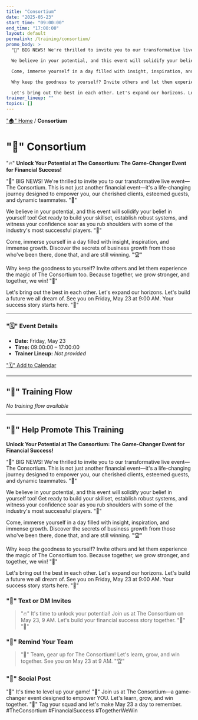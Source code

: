 ```yaml
---
title: "Consortium"
date: "2025-05-23"
start_time: "09:00:00"
end_time: "17:00:00"
layout: default
permalink: /training/consortium/
promo_body: >
  "🎉" BIG NEWS! We're thrilled to invite you to our transformative live event—The Consortium. This is not just another financial event—it's a life-changing journey designed to empower you, our cherished clients, esteemed guests, and dynamic teammates. "💪"

  We believe in your potential, and this event will solidify your belief in yourself too! Get ready to build your skillset, establish robust systems, and witness your confidence soar as you rub shoulders with some of the industry's most successful players. "🚀"

  Come, immerse yourself in a day filled with insight, inspiration, and immense growth. Discover the secrets of business growth from those who've been there, done that, and are still winning. "🏆"

  Why keep the goodness to yourself? Invite others and let them experience the magic of The Consortium too. Because together, we grow stronger, and together, we win! "🤝"

  Let's bring out the best in each other. Let's expand our horizons. Let's build a future we all dream of. See you on Friday, May 23 at 9:00 AM. Your success story starts here. "🌟"
trainer_lineup: ""
topics: []
---
```


["🏠" Home](/training/) / **Consortium**

# "📆" Consortium  
"🔥" **Unlock Your Potential at The Consortium: The Game-Changer Event for Financial Success!**

"🎉" BIG NEWS! We're thrilled to invite you to our transformative live event—The Consortium. This is not just another financial event—it's a life-changing journey designed to empower you, our cherished clients, esteemed guests, and dynamic teammates. "💪"

We believe in your potential, and this event will solidify your belief in yourself too! Get ready to build your skillset, establish robust systems, and witness your confidence soar as you rub shoulders with some of the industry's most successful players. "🚀"

Come, immerse yourself in a day filled with insight, inspiration, and immense growth. Discover the secrets of business growth from those who've been there, done that, and are still winning. "🏆"

Why keep the goodness to yourself? Invite others and let them experience the magic of The Consortium too. Because together, we grow stronger, and together, we win! "🤝"

Let's bring out the best in each other. Let's expand our horizons. Let's build a future we all dream of. See you on Friday, May 23 at 9:00 AM. Your success story starts here. "🌟"

---

### "🗓️" Event Details

- **Date:** Friday, May 23  
- **Time:** 09:00:00 – 17:00:00  
- **Trainer Lineup:** _Not provided_

["🗓️" Add to Calendar](/training/ics/consortium.ics)

---

## "🧩" Training Flow

_No training flow available_

---

## "📢" Help Promote This Training

**Unlock Your Potential at The Consortium: The Game-Changer Event for Financial Success!**

"🎉" BIG NEWS! We're thrilled to invite you to our transformative live event—The Consortium. This is not just another financial event—it's a life-changing journey designed to empower you, our cherished clients, esteemed guests, and dynamic teammates. "💪"

We believe in your potential, and this event will solidify your belief in yourself too! Get ready to build your skillset, establish robust systems, and witness your confidence soar as you rub shoulders with some of the industry's most successful players. "🚀"

Come, immerse yourself in a day filled with insight, inspiration, and immense growth. Discover the secrets of business growth from those who've been there, done that, and are still winning. "🏆"

Why keep the goodness to yourself? Invite others and let them experience the magic of The Consortium too. Because together, we grow stronger, and together, we win! "🤝"

Let's bring out the best in each other. Let's expand our horizons. Let's build a future we all dream of. See you on Friday, May 23 at 9:00 AM. Your success story starts here. "🌟"

### "💬" Text or DM Invites  
> "🔥" It's time to unlock your potential! Join us at The Consortium on May 23, 9 AM. Let's build your financial success story together. "🚀" "🎯"

### "💬" Remind Your Team  
> "💪" Team, gear up for The Consortium! Let's learn, grow, and win together. See you on May 23 at 9 AM. "🏆"

### "📡" Social Post  
"🎉" It's time to level up your game! "👊" Join us at The Consortium—a game-changer event designed to empower YOU. Let's learn, grow, and win together. "🚀" Tag your squad and let's make May 23 a day to remember. #TheConsortium #FinancialSuccess #TogetherWeWin
